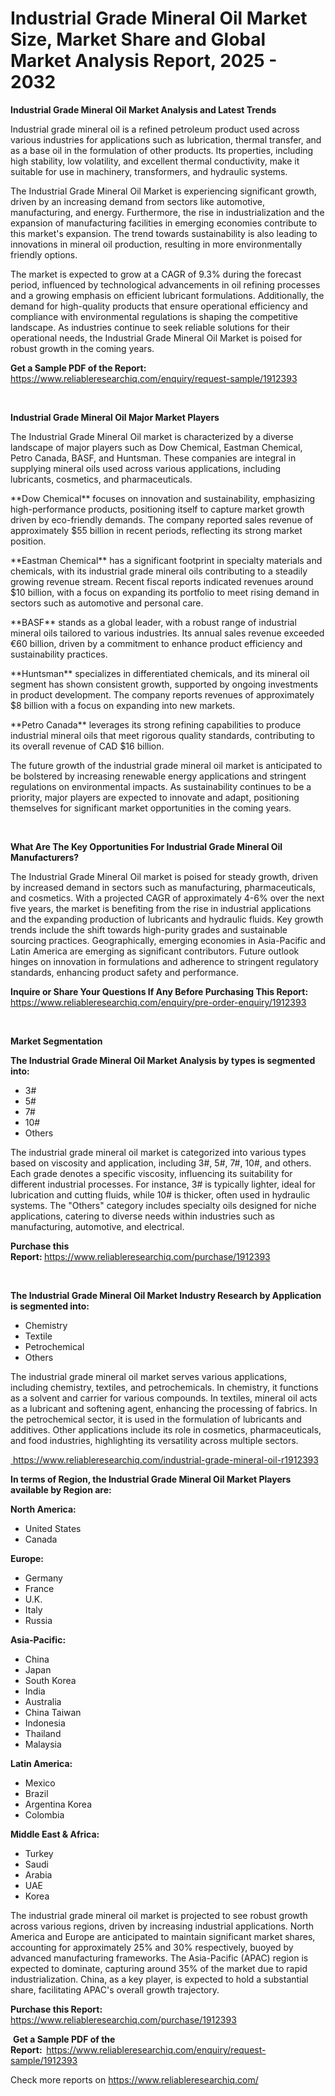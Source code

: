 <p><h1>Industrial Grade Mineral Oil Market Size, Market Share and Global Market Analysis Report, 2025 - 2032</h1></p><p><strong>Industrial Grade Mineral Oil Market Analysis and Latest Trends</strong></p>
<p><p>Industrial grade mineral oil is a refined petroleum product used across various industries for applications such as lubrication, thermal transfer, and as a base oil in the formulation of other products. Its properties, including high stability, low volatility, and excellent thermal conductivity, make it suitable for use in machinery, transformers, and hydraulic systems. </p><p>The Industrial Grade Mineral Oil Market is experiencing significant growth, driven by an increasing demand from sectors like automotive, manufacturing, and energy. Furthermore, the rise in industrialization and the expansion of manufacturing facilities in emerging economies contribute to this market's expansion. The trend towards sustainability is also leading to innovations in mineral oil production, resulting in more environmentally friendly options. </p><p>The market is expected to grow at a CAGR of 9.3% during the forecast period, influenced by technological advancements in oil refining processes and a growing emphasis on efficient lubricant formulations. Additionally, the demand for high-quality products that ensure operational efficiency and compliance with environmental regulations is shaping the competitive landscape. As industries continue to seek reliable solutions for their operational needs, the Industrial Grade Mineral Oil Market is poised for robust growth in the coming years.</p></p>
<p><strong>Get a Sample PDF of the Report:&nbsp;</strong> <a href="https://www.reliableresearchiq.com/enquiry/request-sample/1912393?utm_campaign=1900&utm_medium=2&utm_source=Github&utm_content=ia&utm_term=04022025&utm_id=industrial-grade-mineral-oil">https://www.reliableresearchiq.com/enquiry/request-sample/1912393</a></p>
<p>&nbsp;</p>
<p><strong>Industrial Grade Mineral Oil Major Market Players</strong></p>
<p><p>The Industrial Grade Mineral Oil market is characterized by a diverse landscape of major players such as Dow Chemical, Eastman Chemical, Petro Canada, BASF, and Huntsman. These companies are integral in supplying mineral oils used across various applications, including lubricants, cosmetics, and pharmaceuticals.</p><p>**Dow Chemical** focuses on innovation and sustainability, emphasizing high-performance products, positioning itself to capture market growth driven by eco-friendly demands. The company reported sales revenue of approximately $55 billion in recent periods, reflecting its strong market position.</p><p>**Eastman Chemical** has a significant footprint in specialty materials and chemicals, with its industrial grade mineral oils contributing to a steadily growing revenue stream. Recent fiscal reports indicated revenues around $10 billion, with a focus on expanding its portfolio to meet rising demand in sectors such as automotive and personal care.</p><p>**BASF** stands as a global leader, with a robust range of industrial mineral oils tailored to various industries. Its annual sales revenue exceeded €60 billion, driven by a commitment to enhance product efficiency and sustainability practices.</p><p>**Huntsman** specializes in differentiated chemicals, and its mineral oil segment has shown consistent growth, supported by ongoing investments in product development. The company reports revenues of approximately $8 billion with a focus on expanding into new markets.</p><p>**Petro Canada** leverages its strong refining capabilities to produce industrial mineral oils that meet rigorous quality standards, contributing to its overall revenue of CAD $16 billion. </p><p>The future growth of the industrial grade mineral oil market is anticipated to be bolstered by increasing renewable energy applications and stringent regulations on environmental impacts. As sustainability continues to be a priority, major players are expected to innovate and adapt, positioning themselves for significant market opportunities in the coming years.</p></p>
<p>&nbsp;</p>
<p><strong>What Are The Key Opportunities For Industrial Grade Mineral Oil Manufacturers?</strong></p>
<p><p>The Industrial Grade Mineral Oil market is poised for steady growth, driven by increased demand in sectors such as manufacturing, pharmaceuticals, and cosmetics. With a projected CAGR of approximately 4-6% over the next five years, the market is benefiting from the rise in industrial applications and the expanding production of lubricants and hydraulic fluids. Key growth trends include the shift towards high-purity grades and sustainable sourcing practices. Geographically, emerging economies in Asia-Pacific and Latin America are emerging as significant contributors. Future outlook hinges on innovation in formulations and adherence to stringent regulatory standards, enhancing product safety and performance.</p></p>
<p><strong>Inquire or Share Your Questions If Any Before Purchasing This Report:</strong> <a href="https://www.reliableresearchiq.com/enquiry/pre-order-enquiry/1912393?utm_campaign=1900&utm_medium=2&utm_source=Github&utm_content=ia&utm_term=04022025&utm_id=industrial-grade-mineral-oil">https://www.reliableresearchiq.com/enquiry/pre-order-enquiry/1912393</a></p>
<p>&nbsp;</p>
<p><strong>Market Segmentation</strong></p>
<p><strong>The Industrial Grade Mineral Oil Market Analysis by types is segmented into:</strong></p>
<p><ul><li>3#</li><li>5#</li><li>7#</li><li>10#</li><li>Others</li></ul></p>
<p><p>The industrial grade mineral oil market is categorized into various types based on viscosity and application, including 3#, 5#, 7#, 10#, and others. Each grade denotes a specific viscosity, influencing its suitability for different industrial processes. For instance, 3# is typically lighter, ideal for lubrication and cutting fluids, while 10# is thicker, often used in hydraulic systems. The "Others" category includes specialty oils designed for niche applications, catering to diverse needs within industries such as manufacturing, automotive, and electrical.</p></p>
<p><strong>Purchase this Report:&nbsp;</strong><a href="https://www.reliableresearchiq.com/purchase/1912393?utm_campaign=1900&utm_medium=2&utm_source=Github&utm_content=ia&utm_term=04022025&utm_id=industrial-grade-mineral-oil">https://www.reliableresearchiq.com/purchase/1912393</a></p>
<p>&nbsp;</p>
<p><strong>The Industrial Grade Mineral Oil Market Industry Research by Application is segmented into:</strong></p>
<p><ul><li>Chemistry</li><li>Textile</li><li>Petrochemical</li><li>Others</li></ul></p>
<p><p>The industrial grade mineral oil market serves various applications, including chemistry, textiles, and petrochemicals. In chemistry, it functions as a solvent and carrier for various compounds. In textiles, mineral oil acts as a lubricant and softening agent, enhancing the processing of fabrics. In the petrochemical sector, it is used in the formulation of lubricants and additives. Other applications include its role in cosmetics, pharmaceuticals, and food industries, highlighting its versatility across multiple sectors.</p></p>
<p><a href="https://www.reliableresearchiq.com/industrial-grade-mineral-oil-r1912393?utm_campaign=1900&utm_medium=2&utm_source=Github&utm_content=ia&utm_term=04022025&utm_id=industrial-grade-mineral-oil">&nbsp;https://www.reliableresearchiq.com/industrial-grade-mineral-oil-r1912393</a></p>
<p><strong>In terms of Region, the Industrial Grade Mineral Oil Market Players available by Region are:</strong></p>
<p>
    <p> <strong> North America: </strong>
        <ul>
            <li>United States</li>
            <li>Canada</li>
        </ul>
        </p> 
    <p> <strong> Europe: </strong>
        <ul>
            <li>Germany</li>
            <li>France</li>
            <li>U.K.</li>
            <li>Italy</li>
            <li>Russia</li>
        </ul>
        </p> 
    <p> <strong> Asia-Pacific: </strong>
        <ul>
            <li>China</li>
            <li>Japan</li>
            <li>South Korea</li>
            <li>India</li>
            <li>Australia</li>
            <li>China Taiwan</li>
            <li>Indonesia</li>
            <li>Thailand</li>
            <li>Malaysia</li>
        </ul>
        </p> 
    <p> <strong> Latin America: </strong>
        <ul>
            <li>Mexico</li>
            <li>Brazil</li>
            <li>Argentina Korea</li>
            <li>Colombia</li>
        </ul>
        </p> 
    <p> <strong> Middle East & Africa: </strong>
        <ul>
            <li>Turkey</li>
            <li>Saudi</li>
            <li>Arabia</li>
            <li>UAE</li>
            <li>Korea</li>
        </ul>
    </p>
    </p>
<p><p>The industrial grade mineral oil market is projected to see robust growth across various regions, driven by increasing industrial applications. North America and Europe are anticipated to maintain significant market shares, accounting for approximately 25% and 30% respectively, buoyed by advanced manufacturing frameworks. The Asia-Pacific (APAC) region is expected to dominate, capturing around 35% of the market due to rapid industrialization. China, as a key player, is expected to hold a substantial share, facilitating APAC's overall growth trajectory.</p></p>
<p><strong>Purchase this Report: </strong><a href="https://www.reliableresearchiq.com/purchase/1912393?utm_campaign=1900&utm_medium=2&utm_source=Github&utm_content=ia&utm_term=04022025&utm_id=industrial-grade-mineral-oil">https://www.reliableresearchiq.com/purchase/1912393</a></p>
<p>&nbsp;<strong>Get a Sample PDF of the Report:&nbsp;&nbsp;</strong><a href="https://www.reliableresearchiq.com/enquiry/request-sample/1912393?utm_campaign=1900&utm_medium=2&utm_source=Github&utm_content=ia&utm_term=04022025&utm_id=industrial-grade-mineral-oil">https://www.reliableresearchiq.com/enquiry/request-sample/1912393</a></p>
<p><strong></strong></p>
<p>Check more reports on <a href="https://www.reliableresearchiq.com/?utm_campaign=1900&utm_medium=2&utm_source=Github&utm_content=ia&utm_term=04022025&utm_id=industrial-grade-mineral-oil">https://www.reliableresearchiq.com/</a></p>